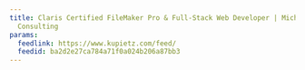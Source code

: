 ```yaml
---
title: Claris Certified FileMaker Pro & Full-Stack Web Developer | Michael Kupietz
  Consulting
params:
  feedlink: https://www.kupietz.com/feed/
  feedid: ba2d2e27ca784a71f0a024b206a87bb3
---
```


